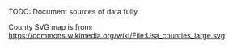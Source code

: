 TODO: Document sources of data fully

County SVG map is from: https://commons.wikimedia.org/wiki/File:Usa_counties_large.svg